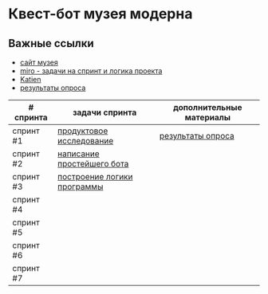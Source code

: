 # Квест-бот музея модерна

## Важные ссылки
- [сайт музея](https://yandex.ru/maps/-/CCUKBQHrDA)
- [miro - задачи на спринт и логика проекта](https://miro.com/ru/)
- [Katien](https://mrpo.kaiten.ru/space/120891)
- [результаты опроса](https://docs.google.com/spreadsheets/d/1SeVbWI9-TmHfZct0Rxp7Lupz_vdo8S8jjvpYFE_7yb8/edit#gid=542850325)


| # спринта  | задачи спринта | дополнительные материалы |
| ------------- | ------------- | ------------- |
| спринт #1  | [продуктовое исследование](https://docs.google.com/document/d/1nLALIA9zaJayvidgoqQYhGFWSiHxfWP4m-79ZYPMECg/edit?usp=sharing)   |  [результаты опроса](https://docs.google.com/spreadsheets/d/1SeVbWI9-TmHfZct0Rxp7Lupz_vdo8S8jjvpYFE_7yb8/edit#gid=542850325) |
| спринт #2  | [написание простейшего бота](https://miro.com/app/board/uXjVPheBTeA=/)  |  |
| спринт #3  | [построение логики программы](https://miro.com/app/board/uXjVMbgw8Vw=/)  |  |
| спринт #4  |  |  |
| спринт #5  |  |  |
| спринт #6  |  |  |
| спринт #7  |  |  |
